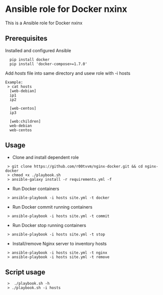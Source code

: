 
# Ansible role for Docker nxinx
This is a Ansible role for Docker nxinx
## Prerequisites
Installed and configured Ansible 
```
  pip install docker
  pip install 'docker-compose>=1.7.0'
```
Add *hosts* file into same directory and usew role with -i hosts
```
Example: 
 > cat hosts
  [web-debian]
  ip1
  ip2

  [web-centos]
  ip3

  [web:children]
  web-debian
  web-centos
```

## Usage
* Clone and install dependent role
```
 > git clone https://github.com/r00tvvm/nginx-docker.git && cd nginx-docker
 > chmod +x ./playbook.sh
 > ansible-galaxy install -r requirements.yml -f
```
* Run Docker containers
```
 > ansible-playbook -i hosts site.yml -t docker
```
* Run Docker commit running containers
```
 > ansible-playbook -i hosts site.yml -t commit
```
* Run Docker stop running containers
```
 > ansible-playbook -i hosts site.yml -t stop
```
* Install/remove Nginx server to inventory hosts
```
 > ansible-playbook -i hosts site.yml -t nginx
 > ansible-playbook -i hosts site.yml -t remove
```
## Script usage
```
 >  ./playbook.sh -h
 > ./playbook.sh -i hosts
```